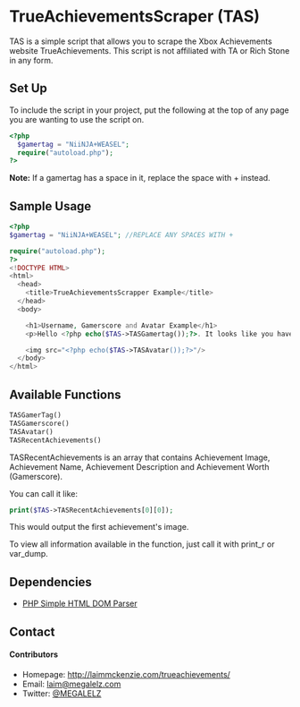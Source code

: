 TrueAchievementsScraper (TAS)
======
TAS is a simple script that allows you to scrape the Xbox Achievements website TrueAchievements. This script is not affiliated with TA or Rich Stone in any form.

## Set Up
To include the script in your project, put the following at the top of any page you are wanting to use the script on.
```php
<?php
  $gamertag = "NiiNJA+WEASEL";
  require("autoload.php");
?>
```

__Note:__ If a gamertag has a space in it, replace the space with + instead.

## Sample Usage
```php
<?php
$gamertag = "NiiNJA+WEASEL"; //REPLACE ANY SPACES WITH +

require("autoload.php");
?>
<!DOCTYPE HTML>
<html>
  <head>
    <title>TrueAchievementsScrapper Example</title>
  </head>
  <body>

    <h1>Username, Gamerscore and Avatar Example</h1>
    <p>Hello <?php echo($TAS->TASGamertag());?>. It looks like you have <?php echo($TAS->TASGamerscore());?> gamerscore.</p>

    <img src="<?php echo($TAS->TASAvatar());?>"/>
  </body>
</html>
```

## Available Functions

```php
TASGamerTag()
TASGamerscore()
TASAvatar()
TASRecentAchievements()
```

TASRecentAchievements is an array that contains Achievement Image, Achievement Name, Achievement Description and Achievement Worth (Gamerscore).

You can call it like:

```php
print($TAS->TASRecentAchievements[0][0]);
```

This would output the first achievement's image.

To view all information available in the function, just call it with print_r or var_dump.
## Dependencies
* [PHP Simple HTML DOM Parser](http://simplehtmldom.sourceforge.net)

## Contact
#### Contributors
* Homepage: http://laimmckenzie.com/trueachievements/
* Email: laim@megalelz.com
* Twitter: [@MEGALELZ](https://twitter.com/MEGALELZ "MEGALELZ on twitter")
